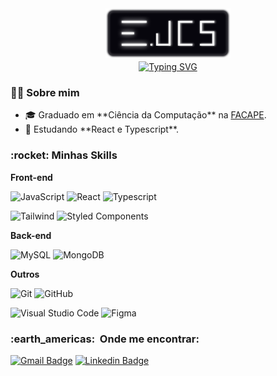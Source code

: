 <div align="center">
  <img src="https://raw.githubusercontent.com/EltonJCS/modimisa/main/public/EJCS-light-logo.png" width="200" alt="EltonJCS Logo">
</div>
<div align="center">
    <a href="https://git.io/typing-svg"><img src="https://readme-typing-svg.demolab.com?font=Fira+Code&duration=750&pause=2000&color=f0f0f0&background=FFFFFF00&center=true&vCenter=true&random=false&width=435&lines=Desenvolvedor+Front-end;Front-end+Developer" align="center" alt="Typing SVG" /></a>
</div>
  
  <div>
    <h3> 👨‍💻 Sobre mim </h3>
    <ul>
      <li>🎓 Graduado em **Ciência da Computação** na <a href="http://facape.br">FACAPE</a>.</li>
      <li>🌱 Estudando **React e Typescript**.</li>
    </ul>
</section>

<h3>:rocket: Minhas Skills </h3>

**Front-end**

  ![JavaScript](https://img.shields.io/badge/JavaScript-F7DF1E?style=for-the-badge&logo=javascript&logoColor=000000)
  ![React](https://img.shields.io/badge/React-20232A?style=for-the-badge&logo=react&logoColor=61DAFB)
  ![Typescript](https://img.shields.io/badge/Typescript-52addf?style=for-the-badge&logo=typescript&logoColor=ffffff)
  
  ![Tailwind](https://img.shields.io/badge/Tailwind_CSS-38B2AC?style=for-the-badge&logo=tailwind-css&logoColor=ffffff)
  ![Styled Components](https://img.shields.io/badge/styled--components-DB7093?style=for-the-badge&logo=styled-components&logoColor=ffffff)

**Back-end**

  ![MySQL](https://img.shields.io/badge/MySQL-00000F?style=for-the-badge&logo=mysql&logoColor=ffffff)
  ![MongoDB](https://img.shields.io/badge/MongoDB-4EA94B?style=for-the-badge&logo=mongodb&logoColor=ffffff)

<!--
**Utilidades**

  ![Insomnia](https://img.shields.io/badge/-Insomnia-333333?style=flat&logo=insomnia)
  ![Postman](https://img.shields.io/badge/-Postman-333333?style=flat&logo=postman)

**DevOps**
-->
**Outros**

  ![Git](https://img.shields.io/badge/-Git-333333?style=flat&logo=git)
  ![GitHub](https://img.shields.io/badge/-GitHub-333333?style=flat&logo=github)
<!--
**Ferramentas de Desenvolvimento**
-->
  ![Visual Studio Code](https://img.shields.io/badge/-Visual%20Studio%20Code-333333?style=flat&logo=visual-studio-code&logoColor=007ACC)
  ![Figma](https://img.shields.io/badge/-Figma-333333?style=flat&logo=figma&logoColor=007ACC)
  
<h3> :earth_americas: &nbsp;Onde me encontrar: </h3>

[![Gmail Badge](https://img.shields.io/badge/-eltjcs@gmail.com-c61d19?style=flat-square&logo=Gmail&logoColor=white&link=mailto:eltjcs.com)](mailto:eltjcs@gmail.com)
[![Linkedin Badge](https://img.shields.io/badge/-LinkedIn-0266c3?style=flat-square&logo=Linkedin&logoColor=white&link=https://www.linkedin.com/in/eltonjcs)](https://www.linkedin.com/in/eltonjcs)
